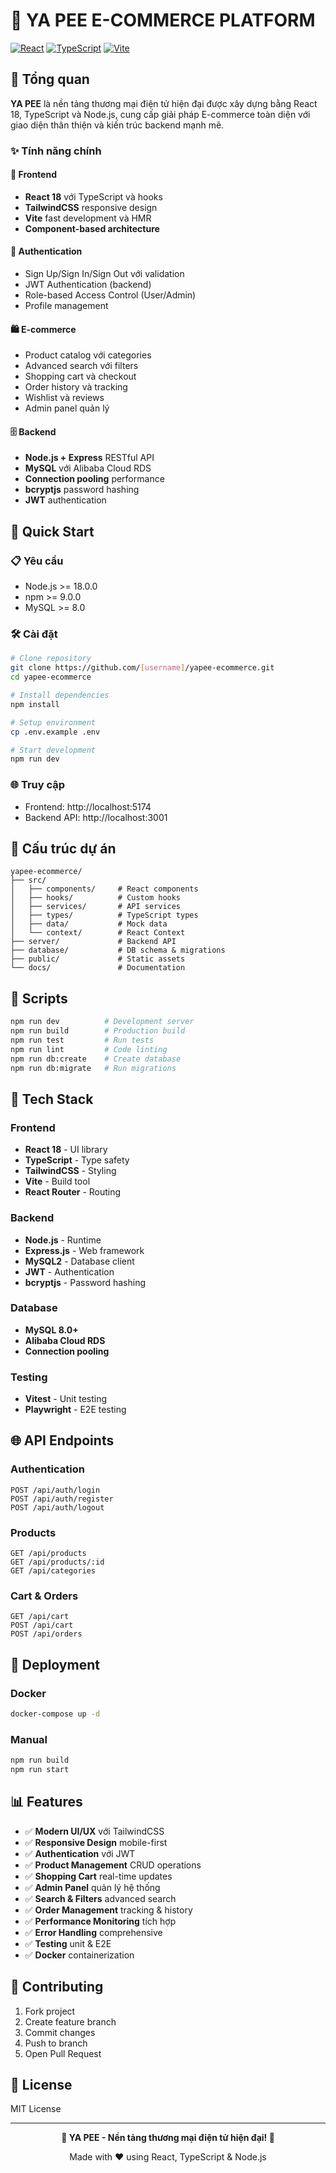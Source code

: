 # 🛒 YA PEE E-COMMERCE PLATFORM

[![React](https://img.shields.io/badge/React-18.2.0-blue.svg)](https://reactjs.org/)
[![TypeScript](https://img.shields.io/badge/TypeScript-5.2.2-blue.svg)](https://www.typescriptlang.org/)
[![Vite](https://img.shields.io/badge/Vite-5.4+-purple.svg)](https://vitejs.dev/)

## 🌟 Tổng quan

**YA PEE** là nền tảng thương mại điện tử hiện đại được xây dựng bằng React 18, TypeScript và Node.js, cung cấp giải pháp E-commerce toàn diện với giao diện thân thiện và kiến trúc backend mạnh mẽ.

### ✨ Tính năng chính

#### 🎨 Frontend
- **React 18** với TypeScript và hooks
- **TailwindCSS** responsive design
- **Vite** fast development và HMR
- **Component-based architecture**

#### 🔐 Authentication
- Sign Up/Sign In/Sign Out với validation
- JWT Authentication (backend)
- Role-based Access Control (User/Admin)
- Profile management

#### 🛍️ E-commerce
- Product catalog với categories
- Advanced search với filters
- Shopping cart và checkout
- Order history và tracking
- Wishlist và reviews
- Admin panel quản lý

#### 🗄️ Backend
- **Node.js + Express** RESTful API
- **MySQL** với Alibaba Cloud RDS
- **Connection pooling** performance
- **bcryptjs** password hashing
- **JWT** authentication

## 🚀 Quick Start

### 📋 Yêu cầu
- Node.js >= 18.0.0
- npm >= 9.0.0
- MySQL >= 8.0

### 🛠️ Cài đặt

```bash
# Clone repository
git clone https://github.com/[username]/yapee-ecommerce.git
cd yapee-ecommerce

# Install dependencies
npm install

# Setup environment
cp .env.example .env

# Start development
npm run dev
```

### 🌐 Truy cập
- Frontend: http://localhost:5174
- Backend API: http://localhost:3001

## 📁 Cấu trúc dự án

```
yapee-ecommerce/
├── src/
│   ├── components/     # React components
│   ├── hooks/          # Custom hooks
│   ├── services/       # API services
│   ├── types/          # TypeScript types
│   ├── data/           # Mock data
│   └── context/        # React Context
├── server/             # Backend API
├── database/           # DB schema & migrations
├── public/             # Static assets
└── docs/               # Documentation
```

## 🎯 Scripts

```bash
npm run dev          # Development server
npm run build        # Production build
npm run test         # Run tests
npm run lint         # Code linting
npm run db:create    # Create database
npm run db:migrate   # Run migrations
```

## 🔧 Tech Stack

### Frontend
- **React 18** - UI library
- **TypeScript** - Type safety
- **TailwindCSS** - Styling
- **Vite** - Build tool
- **React Router** - Routing

### Backend
- **Node.js** - Runtime
- **Express.js** - Web framework
- **MySQL2** - Database client
- **JWT** - Authentication
- **bcryptjs** - Password hashing

### Database
- **MySQL 8.0+**
- **Alibaba Cloud RDS**
- **Connection pooling**

### Testing
- **Vitest** - Unit testing
- **Playwright** - E2E testing

## 🌐 API Endpoints

### Authentication
```
POST /api/auth/login
POST /api/auth/register
POST /api/auth/logout
```

### Products
```
GET /api/products
GET /api/products/:id
GET /api/categories
```

### Cart & Orders
```
GET /api/cart
POST /api/cart
POST /api/orders
```

## 🚀 Deployment

### Docker
```bash
docker-compose up -d
```

### Manual
```bash
npm run build
npm run start
```

## 📊 Features

- ✅ **Modern UI/UX** với TailwindCSS
- ✅ **Responsive Design** mobile-first
- ✅ **Authentication** với JWT
- ✅ **Product Management** CRUD operations
- ✅ **Shopping Cart** real-time updates
- ✅ **Admin Panel** quản lý hệ thống
- ✅ **Search & Filters** advanced search
- ✅ **Order Management** tracking & history
- ✅ **Performance Monitoring** tích hợp
- ✅ **Error Handling** comprehensive
- ✅ **Testing** unit & E2E
- ✅ **Docker** containerization

## 🤝 Contributing

1. Fork project
2. Create feature branch
3. Commit changes
4. Push to branch
5. Open Pull Request

## 📄 License

MIT License

---

<div align="center">

**🎉 YA PEE - Nền tảng thương mại điện tử hiện đại! 🚀**

Made with ❤️ using React, TypeScript & Node.js

</div>